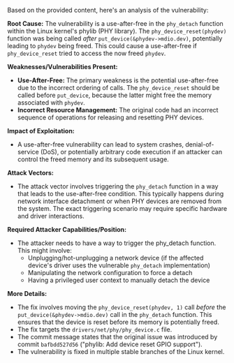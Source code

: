 Based on the provided content, here's an analysis of the vulnerability:

**Root Cause:**
The vulnerability is a use-after-free in the `phy_detach` function within the Linux kernel's phylib (PHY library). The `phy_device_reset(phydev)` function was being called *after* `put_device(&phydev->mdio.dev)`, potentially leading to `phydev` being freed. This could cause a use-after-free if `phy_device_reset` tried to access the now freed `phydev`.

**Weaknesses/Vulnerabilities Present:**
- **Use-After-Free:** The primary weakness is the potential use-after-free due to the incorrect ordering of calls. The `phy_device_reset` should be called before `put_device`, because the latter might free the memory associated with `phydev`.
- **Incorrect Resource Management:** The original code had an incorrect sequence of operations for releasing and resetting PHY devices.

**Impact of Exploitation:**
- A use-after-free vulnerability can lead to system crashes, denial-of-service (DoS), or potentially arbitrary code execution if an attacker can control the freed memory and its subsequent usage.

**Attack Vectors:**
- The attack vector involves triggering the `phy_detach` function in a way that leads to the use-after-free condition. This typically happens during network interface detachment or when PHY devices are removed from the system. The exact triggering scenario may require specific hardware and driver interactions.

**Required Attacker Capabilities/Position:**
- The attacker needs to have a way to trigger the phy_detach function. This might involve:
    - Unplugging/hot-unplugging a network device (if the affected device's driver uses the vulnerable `phy_detach` implementation)
    - Manipulating the network configuration to force a detach
    - Having a privileged user context to manually detach the device

**More Details:**
- The fix involves moving the `phy_device_reset(phydev, 1)` call *before* the `put_device(&phydev->mdio.dev)` call in the `phy_detach` function. This ensures that the device is reset before its memory is potentially freed.
- The fix targets the `drivers/net/phy/phy_device.c` file.
- The commit message states that the original issue was introduced by commit `bafbdd527d56` ("phylib: Add device reset GPIO support").
- The vulnerability is fixed in multiple stable branches of the Linux kernel.